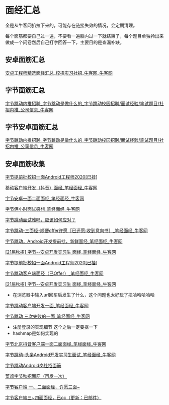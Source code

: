 # 面经汇总

全是从牛客网扒拉下来的，可能存在链接失效的情况，会定期清理。

每个面筋都要自己过一遍，不要看一遍脑内过一下就结束了，每个题目单独拎出来做成一个问卷然后自己打字回答一下，主要目的是查漏补缺。

## 安卓面筋汇总

[安卓工程师精选面经汇总_校招实习社招_牛客网_牛客网](https://www.nowcoder.com/discuss/experience?tagId=642)

## 字节面筋汇总

[字节跳动内推招聘_字节跳动是做什么的_字节跳动校园招聘/面试经验/笔试题目/社招内推_公司信息_牛客网](https://www.nowcoder.com/community/665)

## 字节安卓面筋汇总

[字节跳动内推招聘_字节跳动是做什么的_字节跳动校园招聘/面试经验/笔试题目/社招内推_公司信息_牛客网](https://www.nowcoder.com/discuss/tag/665?type=2&expTag=4)

## 安卓面筋收集

[字节提前批校招一面Android工程师2020[已挂]](https://www.nowcoder.com/discuss/441197)

[移动客户端开发（抖音）面经_笔经面经_牛客网](https://www.nowcoder.com/discuss/439455)

[字节安卓一面二面面经_笔经面经_牛客网](https://www.nowcoder.com/discuss/436464)

[字节俩小时面试感想_笔经面经_牛客网](https://www.nowcoder.com/discuss/436447)

[字节跳动面试难吗，应该如何应对？](https://www.zhihu.com/question/339135205/answer/1272123788)

[字节跳动-三面经-顺便offer许愿［已还愿:收到意向书］_笔经面经_牛客网](https://www.nowcoder.com/discuss/236298)

[字节跳动，Android开发提前批，新鲜面经_笔经面经_牛客网](https://www.nowcoder.com/discuss/204840?from=zhnkw)

[[21届秋招] 字节--安卓开发实习生 面经_笔经面经_牛客网](https://www.nowcoder.com/discuss/442244)

[字节提前批校招一面Android工程师2020[已挂]](https://www.nowcoder.com/discuss/441197)

[字节跳动客户端面经（已Offer）_笔经面经_牛客网](https://www.nowcoder.com/discuss/427194)

[[21届秋招] 字节--安卓开发实习生 面经_笔经面经_牛客网](https://www.nowcoder.com/discuss/442244)

- 在浏览器中输入url回车后发生了什么，这个问题也太好玩了把哈哈哈哈哈

[字节跳动客户端开发一面_笔经面经_牛客网](https://www.nowcoder.com/discuss/413434?type=2&order=0&pos=7&page=1&channel=666&source_id=discuss_tag)

[字节跳动 三次失败的一面_笔经面经_牛客网](https://www.nowcoder.com/discuss/363141?type=2&order=0&pos=9&page=1&channel=666&source_id=discuss_tag)

- 注册登录的实现细节 这个之后一定要抠一下
- hashmap是如何实现的

[字节北京抖音客户端一面二面面经_笔经面经_牛客网](https://www.nowcoder.com/discuss/447803)

[字节跳动-头条Android开发实习生面试_笔经面经_牛客网](https://www.nowcoder.com/discuss/447139)

[字节跳动Android岗社招面筋](https://www.nowcoder.com/discuss/446973)

[菜鸡字节秋招面筋（再发一次）](https://www.nowcoder.com/discuss/446594)

[字节客户端 一、二面面经，许愿三面~](https://www.nowcoder.com/discuss/424853)

[字节客户端三~四面面经，已oc（更新：已邮件）](https://www.nowcoder.com/discuss/432053)